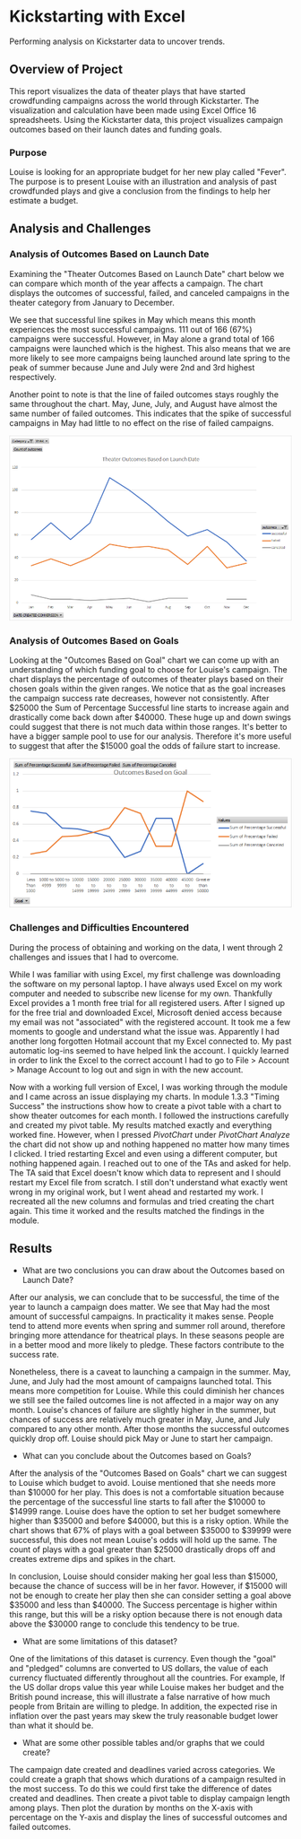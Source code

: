 
# Kickstarting with Excel
Performing analysis on Kickstarter data to uncover trends.

## Overview of Project
This report visualizes the data of theater plays that have started crowdfunding campaigns across the world through Kickstarter. The visualization and calculation have been made using Excel Office 16 spreadsheets. Using the Kickstarter data, this project visualizes campaign outcomes based on their launch dates and funding goals. 

### Purpose
Louise is looking for an appropriate budget for her new play called "Fever". The purpose is to present Louise with an illustration and analysis of past crowdfunded plays and give a conclusion from the findings to help her estimate a budget. 

## Analysis and Challenges
   


### Analysis of Outcomes Based on Launch Date

Examining the "Theater Outcomes Based on Launch Date" chart below we can compare which month of the year affects a campaign. The chart displays the outcomes of successful, failed, and canceled campaigns in the theater category from January to December. 

We see that successful line spikes in May which means this month experiences the most successful campaigns. 111 out of 166 (67%) campaigns were successful. However, in May alone a grand total of 166 campaigns were launched which is the highest. This also means that we are more likely to see more campaigns being launched around late spring to the peak of summer because June and July were 2nd and 3rd highest respectively.

Another point to note is that the line of failed outcomes stays roughly the same throughout the chart. May, June, July, and August have almost the same number of failed outcomes. This indicates that the spike of successful campaigns in May had little to no effect on the rise of failed campaigns. 

![Theater_Outcomes_vs_Launch_Date](https://github.com/XSR700/kickstarter-analysis/blob/main/Theater_Outcomes_vs_Launch_Date.png)


### Analysis of Outcomes Based on Goals

Looking at the "Outcomes Based on Goal" chart we can come up with an understanding of which funding goal to choose for Louise's campaign. The chart displays the percentage of outcomes of theater plays based on their chosen goals within the given ranges. We notice that as the goal increases the campaign success rate decreases, however not consistently. After $25000 the Sum of Percentage Successful line starts to increase again and drastically come back down after $40000. These huge up and down swings could suggest that there is not much data within those ranges. It's better to have a bigger sample pool to use for our analysis. Therefore it's more useful to suggest that after the $15000 goal the odds of failure start to increase.   

![Outcomes_vs_Goals](https://github.com/XSR700/kickstarter-analysis/blob/main/Outcomes_vs_Goals.png)

### Challenges and Difficulties Encountered

During the process of obtaining and working on the data, I went through 2 challenges and issues that I had to overcome. 

While I was familiar with using Excel, my first challenge was downloading the software on my personal laptop. I have always used Excel on my work computer and needed to subscribe new license for my own. Thankfully Excel provides a 1 month free trial for all registered users. After I signed up for the free trial and downloaded Excel, Microsoft denied access because my email was not "associated" with the registered account. It took me a few moments to google and understand what the issue was. Apparently I had another long forgotten Hotmail account that my Excel connected to. My past automatic log-ins seemed to have helped link the account. I quickly learned in order to link the Excel to the correct account I had to go to File > Account > Manage Account to log out and sign in with the new account.

Now with a working full version of Excel, I was working through the module and I came across an issue displaying my charts. In module 1.3.3 "Timing Success" the instructions show how to create a pivot table with a chart to show theater outcomes for each month. I followed the instructions carefully and created my pivot table. My results matched exactly and everything worked fine. However, when I pressed _PivotChart_ under _PivotChart Analyze_ the chart did not show up and nothing happened no matter how many times I clicked. I tried restarting Excel and even using a different computer, but nothing happened again. I reached out to one of the TAs and asked for help. The TA said that Excel doesn't know which data to represent and I should restart my Excel file from scratch. I still don't understand what exactly went wrong in my original work, but I went ahead and restarted my work. I recreated all the new columns and formulas and tried creating the chart again. This time it worked and the results matched the findings in the module.  



## Results

- What are two conclusions you can draw about the Outcomes based on Launch Date?

After our analysis, we can conclude that to be successful, the time of the year to launch a campaign does matter. We see that May had the most amount of successful campaigns. In practicality it makes sense. People tend to attend more events when spring and summer roll around, therefore bringing more attendance for theatrical plays. In these seasons people are in a better mood and more likely to pledge. These factors contribute to the success rate. 

Nonetheless, there is a caveat to launching a campaign in the summer. May, June, and July had the most amount of campaigns launched total. This means more competition for Louise. While this could diminish her chances we still see the failed outcomes line is not affected in a major way on any month. Louise's chances of failure are slightly higher in the summer, but chances of success are relatively much greater in May, June, and July compared to any other month. After those months the successful outcomes quickly drop off. Louise should pick May or June to start her campaign. 


- What can you conclude about the Outcomes based on Goals?

After the analysis of the "Outcomes Based on Goals" chart we can suggest to Louise which budget to avoid. Louise mentioned that she needs more than $10000 for her play. This does is not a comfortable situation because the percentage of the successful line starts to fall after the $10000 to $14999 range. Louise does have the option to set her budget somewhere higher than $35000 and before $40000, but this is a risky option. While the chart shows that 67% of plays with a goal between $35000 to $39999 were successful, this does not mean Louise's odds will hold up the same. The count of plays with a goal greater than  $25000 drastically drops off and creates extreme dips and spikes in the chart. 

In conclusion, Louise should consider making her goal less than $15000, because the chance of success will be in her favor. However, if $15000 will not be enough to create her play then she can consider setting a goal above $35000 and less than $40000. The Success percentage is higher within this range, but this will be a risky option because there is not enough data above the $30000 range to conclude this tendency to be true. 

- What are some limitations of this dataset?

One of the limitations of this dataset is currency. Even though the "goal" and "pledged" columns are converted to US dollars, the value of each currency fluctuated differently throughout all the countries. For example, If the US dollar drops value this year while Louise makes her budget and the British pound increase, this will illustrate a false narrative of how much people from Britain are willing to pledge. In addition, the expected rise in inflation over the past years may skew the truly reasonable budget lower than what it should be. 


- What are some other possible tables and/or graphs that we could create?

The campaign date created and deadlines varied across categories. We could create a graph that shows which durations of a campaign resulted in the most success. To do this we could first take the difference of dates created and deadlines. Then create a pivot table to display campaign length among plays. Then plot the duration by months on the X-axis with percentage on the Y-axis and display the lines of successful outcomes and failed outcomes.   

